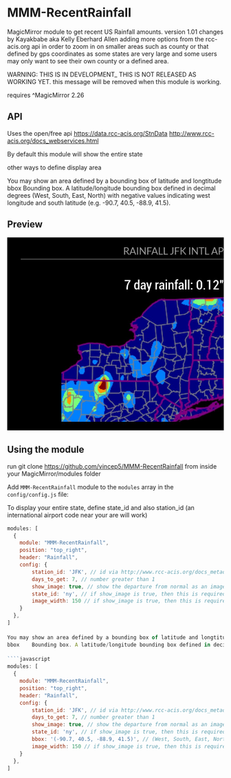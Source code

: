 # MMM-RecentRainfall
MagicMirror module to get recent US Rainfall amounts.
version 1.01 changes by Kayakbabe aka Kelly Eberhard Allen
  adding more options from the rcc-acis.org api in order to zoom in on smaller areas
  such as county or that defined by gps coordinates as some states are very large
  and some users may only want to see their own county or a defined area.

  WARNING: THIS IS IN DEVELOPMENT_ THIS IS NOT RELEASED AS WORKING YET.
           this message will be removed when this module is working.

  requires ^MagicMirror 2.26

## API
Uses the open/free api https://data.rcc-acis.org/StnData   http://www.rcc-acis.org/docs_webservices.html

By default this module will show the entire state

other ways to define display area

You may show an area defined by a bounding box of latitude and longtitude
bbox	Bounding box. A latitude/longitude bounding box defined in decimal degrees (West, South, East, North) with negative values indicating west longitude and south latitude (e.g. -90.7, 40.5, -88.9, 41.5).


## Preview
![screenshot1](screenshot1.JPG)

## Using the module
run git clone https://github.com/vincep5/MMM-RecentRainfall from inside your MagicMirror/modules folder

Add `MMM-RecentRainfall` module to the `modules` array in the `config/config.js` file:

To display your entire state, define state_id and also station_id (an international airport code near your are will work)
````javascript
modules: [
  {
    module: "MMM-RecentRainfall",
    position: "top_right",
    header: "Rainfall",
    config: {
        station_id: 'JFK', // id via http://www.rcc-acis.org/docs_metadata.html
        days_to_get: 7, // number greater than 1
        show_image: true, // show the departure from normal as an image
        state_id: 'ny', // if show_image is true, then this is required
        image_width: 150 // if show_image is true, then this is required
    }
  },
]

You may show an area defined by a bounding box of latitude and longtitude
bbox	Bounding box. A latitude/longitude bounding box defined in decimal degrees (West, South, East, North) with negative values indicating west longitude and south latitude (e.g. -90.7, 40.5, -88.9, 41.5).

````javascript
modules: [
  {
    module: "MMM-RecentRainfall",
    position: "top_right",
    header: "Rainfall",
    config: {
        station_id: 'JFK', // id via http://www.rcc-acis.org/docs_metadata.html
        days_to_get: 7, // number greater than 1
        show_image: true, // show the departure from normal as an image
        state_id: 'ny', // if show_image is true, then this is required
        bbox: '(-90.7, 40.5, -88.9, 41.5)', // (West, South, East, North) 
        image_width: 150 // if show_image is true, then this is required
    }
  },
]
